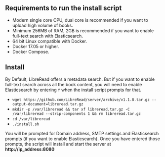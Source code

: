 <!---Copyright 2017 Nirmal Kumar--->

<!---This file is part of LibreRead.--->

<!---LibreRead is free software: you can redistribute it and/or modify
it under the terms of the GNU Affero General Public License as published by
the Free Software Foundation, either version 3 of the License, or
(at your option) any later version.--->

<!---LibreRead is distributed in the hope that it will be useful,
but WITHOUT ANY WARRANTY; without even the implied warranty of
MERCHANTABILITY or FITNESS FOR A PARTICULAR PURPOSE.  See the
GNU Affero General Public License for more details.--->

<!---You should have received a copy of the GNU Affero General Public License
along with LibreRead.  If not, see <http://www.gnu.org/licenses/>.--->

## Requirements to run the install script
* Modern single core CPU, dual core is recommended if you want to upload high volume of books.
* Minimum 256MB of RAM, 2GB is recommended if you want to enable full-text search with Elasticsearch.
* 64 bit Linux compatible with Docker.
* Docker 17.05 or higher.
* Docker Compose.

## Install
By Default, LibreRead offers a metadata search. But if you want to enable full-text search across all the book content, you will need to enable Elasticsearch by entering `Y` when the install script prompts for that.

* `wget https://github.com/LibreRead/server/archive/v1.1.8.tar.gz --output-document=libreread.tar.gz`
* `mkdir -p /var/libreread && tar xf libreread.tar.gz -C /var/libreread --strip-components 1 && rm libreread.tar.gz`
* `cd /var/libreread`
* `./install.sh`

You will be prompted for Domain address, SMTP settings and Elasticsearch prompts (if you want to enable Elasticsearch). Once you have entered those prompts, the script will install and start the server at **http://ip_address:8080**
